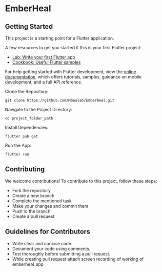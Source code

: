 # EmberHeal  


## Getting Started

This project is a starting point for a Flutter application.

A few resources to get you started if this is your first Flutter project:

- [Lab: Write your first Flutter app](https://docs.flutter.dev/get-started/codelab)
- [Cookbook: Useful Flutter samples](https://docs.flutter.dev/cookbook)

For help getting started with Flutter development, view the
[online documentation](https://docs.flutter.dev/), which offers tutorials,
samples, guidance on mobile development, and a full API reference.



Clone the Repository:
```
git clone https://github.com/Mboalab/Emberheal.git
```

Navigate to the Project Directory:
```
cd project_folder_path
```

Install Dependencies:
```
flutter pub get
```

Run the App:
```
flutter run
```

## Contributing
We welcome contributions! To contribute to this project, follow these steps:

- Fork the repository.
- Create a new branch
- Complete the mentioned task 
- Make your changes and commit them
- Push to the branch
- Create a pull request.

## Guidelines for Contributors

- Write clear and concise code.
- Document your code using comments.
- Test thoroughly before submitting a pull request.
- While creating pull request attach screen recording of working of emberheal_app